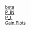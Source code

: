 [beta](https://zhaoxin-hu.github.io/ECE265C/HW3/Q3_another)<br/>
[P_IN](https://zhaoxin-hu.github.io/ECE265C/HW3/pin.jpg)<br/>
[P_L](https://zhaoxin-hu.github.io/ECE265C/HW3/pl.jpg)<br/>
[Gain Plots](https://zhaoxin-hu.github.io/ECE265C/HW3/avg%20gain.jpg)
